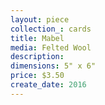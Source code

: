 ```yaml
---
layout: piece
collection_: cards
title: Mabel
media: Felted Wool
description:
dimensions: 5" x 6"
price: $3.50
create_date: 2016
---
```

